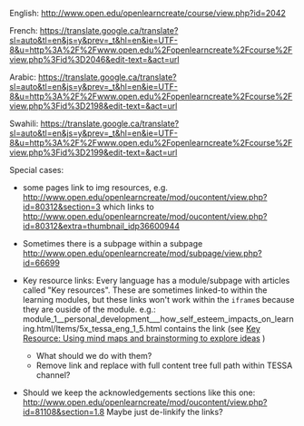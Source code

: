 
English:
http://www.open.edu/openlearncreate/course/view.php?id=2042


French:
https://translate.google.ca/translate?sl=auto&tl=en&js=y&prev=_t&hl=en&ie=UTF-8&u=http%3A%2F%2Fwww.open.edu%2Fopenlearncreate%2Fcourse%2Fview.php%3Fid%3D2046&edit-text=&act=url


Arabic:
https://translate.google.ca/translate?sl=auto&tl=en&js=y&prev=_t&hl=en&ie=UTF-8&u=http%3A%2F%2Fwww.open.edu%2Fopenlearncreate%2Fcourse%2Fview.php%3Fid%3D2198&edit-text=&act=url

Swahili:
https://translate.google.ca/translate?sl=auto&tl=en&js=y&prev=_t&hl=en&ie=UTF-8&u=http%3A%2F%2Fwww.open.edu%2Fopenlearncreate%2Fcourse%2Fview.php%3Fid%3D2199&edit-text=&act=url



Special cases:

  - some pages link to img resources, e.g.
    http://www.open.edu/openlearncreate/mod/oucontent/view.php?id=80312&section=3
    which links to
    http://www.open.edu/openlearncreate/mod/oucontent/view.php?id=80312&extra=thumbnail_idp36600944

  - Sometimes there is a subpage within a subpage
    http://www.open.edu/openlearncreate/mod/subpage/view.php?id=66699

  - Key resource links:
    Every language has a module/subpage with articles called "Key resources".
    These are sometimes linked-to within the learning modules, but these links
    won't work within the `iframe`s because they are ouside of the module.
    e.g.: module_1__personal_development___how_self_esteem_impacts_on_learning.html/Items/5x_tessa_eng_1_5.html
    contains the link (see [Key Resource: Using mind maps and brainstorming to explore ideas](http://www.open.edu/openlearnworks/mod/oucontent/olinkremote.php?website=TESSA_Eng&targetdoc=Key%20Resource:%20Using%20mind%20maps%20and%20brainstorming%20to%20explore%20ideas) )
      - What should we do with them?
      - Remove link and replace with full content tree full path within TESSA channel?

  - Should we keep the acknowledgements sections like this one:
    http://www.open.edu/openlearncreate/mod/oucontent/view.php?id=81108&section=1.8
    Maybe just de-linkify the links?
